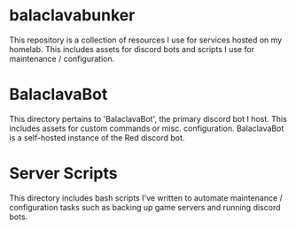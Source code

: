 # balaclavabunker

This repository is a collection of resources I use for services hosted on my homelab. This includes assets for discord bots and scripts I use for maintenance / configuration. 

# BalaclavaBot

This directory pertains to 'BalaclavaBot', the primary discord bot I host. This includes assets for custom commands or misc. configuration. 
BalaclavaBot is a self-hosted instance of the Red discord bot. 

# Server Scripts

This directory includes bash scripts I've written to automate maintenance / configuration tasks such as backing up game servers and running discord bots. 

